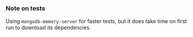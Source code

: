 ### Note on tests
Using `mongodb-memory-server` for faster tests, but it does take time on first run to download its dependencies.